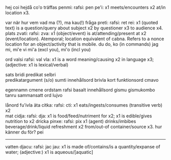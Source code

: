 hej			coi
hejdå			co'o
träffas			penmi: rafsi: pen pe'i: x1 meets/encounters x2 at/in location x3.		

var när hur vem vad 	ma (?), ma kau(!) 
fråga			preti: rafsi: ret rei: x1 (quoted text) is a question/query about subject x2 by questioner x3 to audience x4.
plats			zvati: rafsi: zva: x1 (object/event) is at/attending/present at x2 (event/location).
			Atemporal; location equivalent of cabna. Refers to a nonce location for an object/activity that is mobile.
du			do, ko (in commands)
jag			mi, mi'e
vi			mi'a (excl you), mi'o (incl you)

ord			valsi rafsi: val vla: x1 is a word meaning/causing x2 in language x3; (adjective: x1 is lexical/verbal)

sats			bridi
predikat		selbri					
predikatargument (s/o)	sumti
innehållsord		brivla
kort funktionsord	cmavo

egennamn		cmene
ordstam			rafsi
basalt innehållsord	gismu
gismukombo		tanru
sammansatt ord		lujvo

lånord			fu'ivla
äta			citka: rafsi: cti: x1 eats/ingests/consumes (transitive verb) x2			
mat			cidja: rafsi: dja: x1 is food/feed/nutriment for x2; x1 is edible/gives nutrition to x2
dricka			pinxe: rafsi: pix x1 (agent) drinks/imbibes beverage/drink/liquid refreshment x2 from/out-of container/source x3. 
hur känner du för?  	pei





--------------

vatten			djacu: rafsi: jac jau: x1 is made of/contains/is a quantity/expanse of water; (adjective:) x1 is aqueous/[aquatic]
